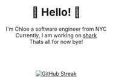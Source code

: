 <html>
    <div align="center">
        <h1>🌸 Hello! 🌸</h1>
    <body>
        I'm Chloe a software engineer from NYC
        <div>
            Currently, I am working on <a href="https://github.com/LocalGoddess/shark">shark</a>
        </div>
        <div>
            Thats all for now bye!
        </div>
        <br> <br> <br> <br>
        <a href="https://git.io/streak-stats"><img src="https://streak-stats.demolab.com/?user=LocalGoddess&theme=dark" alt="GitHub Streak" /></a>
    </body>
    </div>
</html>
